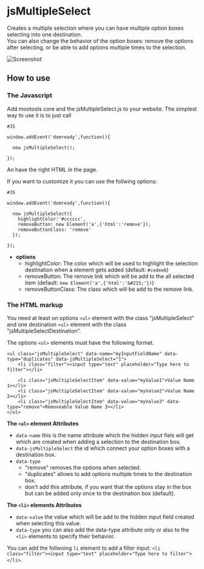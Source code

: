 jsMultipleSelect
================
Creates a multiple selection where you can have multiple option boxes selecting into one destination.<br>
You can also change the behavior of the option boxes: remove the options after selecting, or be able to add options multiple times to the selection.

![Screenshot](https://github.com/frozeman/jsMultipleSelect/raw/master/screenshot.png)

How to use
----------

###  The Javascript

Add mootools core and the jsMultipleSelect.js to your website.
The simplest way to use it is to just call

    #JS

    window.addEvent('domready',function(){

      new jsMultipleSelect();

    });

An have the right HTML in the page.

If you want to customize it you can use the follwing options:

    #JS

    window.addEvent('domready',function(){

      new jsMultipleSelect({
        highlightColor:'#cccccc',
        removeButton: new Element('a',{'html':'remove'}),
        removeButtonClass: 'remove'
      });

    });

  - **options**
    - highlightColor:  The color which will be used to highlight the selection destination when a element gets added (default: `#cedee6`)
    - removeButton:  The remove link which will be add to the all selected item (default: `new Element('a',{'html':'&#215;'})`)
    - removeButtonClass: The class which will be add to the remove link.


###  The HTML markup

You need at least on options `<ul>` element with the class "jsMultipleSelect"<br>
and one destination `<ul>` element with the class "jsMultipleSelectDestination".

The options `<ul>` elements must have the following format.

    <ul class="jsMultipleSelect" data-name="myInputFieldName" data-type="duplicates" data-jsMultipleSelect="1">
        <li class="filter"><input type="text" placeholder="Type here to filter"></li>

        <li class="jsMultipleSelectItem" data-value="myValue1">Value Name 1></li>
        <li class="jsMultipleSelectItem" data-value="myValue2">Value Name 2></li>
        <li class="jsMultipleSelectItem" data-value="myValue3" data-type="remove">Removeable Value Name 3></li>
    </ul>


**The `<ul>` element Attributes**
- `data-name` this is the name attribute which the hidden input fiels will get which are created when adding a selection to the destination box.
- `data-jsMultipleSelect` the id which connect your option boxes with a destination box.
- `data-type`
  - "remove" removes the options when selected.
  - "duplicates" allows to add options multiple times to the destination box.
  - don't add this attribute, if you want that the options stay in the box but can be added only once to the destination box (default).

**The `<li>` elements Attributes**
- `data-value` the value which will be add to the hidden input field created when selecting this value.
- `data-type` you can also add the data-type attribute only or also to the `<li>` elements to specify their behavior.

You can add the follwoing `li` element to add a filter input: `<li class="filter"><input type="text" placeholder="Type here to filter"></li>`.


